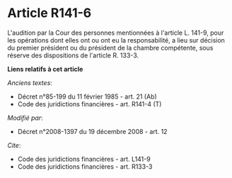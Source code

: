 # Article R141-6

L'audition par la Cour des personnes mentionnées à l'article L. 141-9, pour les opérations dont elles ont ou ont eu la
responsabilité, a lieu sur décision du premier président ou du président de la chambre compétente, sous réserve des
dispositions de l'article R. 133-3.

**Liens relatifs à cet article**

_Anciens textes_:

  - Décret n°85-199 du 11 février 1985 - art. 21 (Ab)
  - Code des juridictions financières - art. R141-4 (T)

_Modifié par_:

  - Décret n°2008-1397 du 19 décembre 2008 - art. 12

_Cite_:

  - Code des juridictions financières - art. L141-9
  - Code des juridictions financières - art. R133-3
